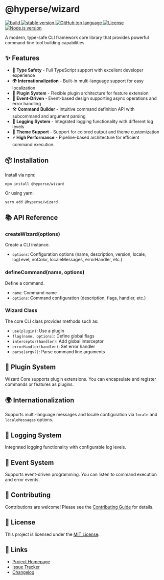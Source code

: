 # @hyperse/wizard

<p align="left">
  <a aria-label="Build" href="https://github.com/hyperse-io/wizard/actions?query=workflow%3ACI">
    <img alt="build" src="https://img.shields.io/github/actions/workflow/status/hyperse-io/wizard/ci-integrity.yml?branch=main&label=ci&logo=github&style=flat-quare&labelColor=000000" />
  </a>
  <a aria-label="stable version" href="https://www.npmjs.com/package/@hyperse/wizard">
    <img alt="stable version" src="https://img.shields.io/npm/v/%40hyperse%2Fwizard?branch=main&label=version&logo=npm&style=flat-quare&labelColor=000000" />
  </a>
  <a aria-label="Top language" href="https://github.com/hyperse-io/wizard/search?l=typescript">
    <img alt="GitHub top language" src="https://img.shields.io/github/languages/top/hyperse-io/wizard?style=flat-square&labelColor=000&color=blue">
  </a>
  <a aria-label="License" href="https://github.com/hyperse-io/wizard/blob/main/LICENSE.md">
    <img alt="License" src="https://img.shields.io/npm/l/%40hyperse%2Flogger?style=flat-square&labelColor=000">
  </a>
  <a aria-label="Node.js version" href="https://nodejs.org/">
    <img alt="Node.js version" src="https://img.shields.io/node/v/%40hyperse%2Fwizard?style=flat-square&labelColor=000">
  </a>
</p>

A modern, type-safe CLI framework core library that provides powerful command-line tool building capabilities.

## ✨ Features

- 🚀 **Type Safety** - Full TypeScript support with excellent developer experience
- 🌍 **Internationalization** - Built-in multi-language support for easy localization
- 🔌 **Plugin System** - Flexible plugin architecture for feature extension
- 🎯 **Event-Driven** - Event-based design supporting async operations and error handling
- 🛠️ **Command Builder** - Intuitive command definition API with subcommand and argument parsing
- 📝 **Logging System** - Integrated logging functionality with different log levels
- 🎨 **Theme Support** - Support for colored output and theme customization
- ⚡ **High Performance** - Pipeline-based architecture for efficient command execution

## 📦 Installation

Install via npm:

    npm install @hyperse/wizard

Or using yarn:

    yarn add @hyperse/wizard

## 📚 API Reference

### createWizard(options)

Create a CLI instance.

- `options`: Configuration options (name, description, version, locale, logLevel, noColor, localeMessages, errorHandler, etc.)

### defineCommand(name, options)

Define a command.

- `name`: Command name
- `options`: Command configuration (description, flags, handler, etc.)

### Wizard Class

The core CLI class provides methods such as:

- `use(plugin)`: Use a plugin
- `flag(name, options)`: Define global flags
- `interceptor(handler)`: Add global interceptor
- `errorHandler(handler)`: Set error handler
- `parse(argv?)`: Parse command line arguments

## 🔌 Plugin System

Wizard Core supports plugin extensions. You can encapsulate and register commands or features as plugins.

## 🌍 Internationalization

Supports multi-language messages and locale configuration via `locale` and `localeMessages` options.

## 📝 Logging System

Integrated logging functionality with configurable log levels.

## 🎯 Event System

Supports event-driven programming. You can listen to command execution and error events.

## 🤝 Contributing

Contributions are welcome! Please see the [Contributing Guide](../../CONTRIBUTING.md) for details.

## 📄 License

This project is licensed under the [MIT License](../../LICENSE).

## 🔗 Links

- [Project Homepage](https://github.com/hyperse-io/wizard)
- [Issue Tracker](https://github.com/hyperse-io/wizard/issues)
- [Changelog](./CHANGELOG.md)
